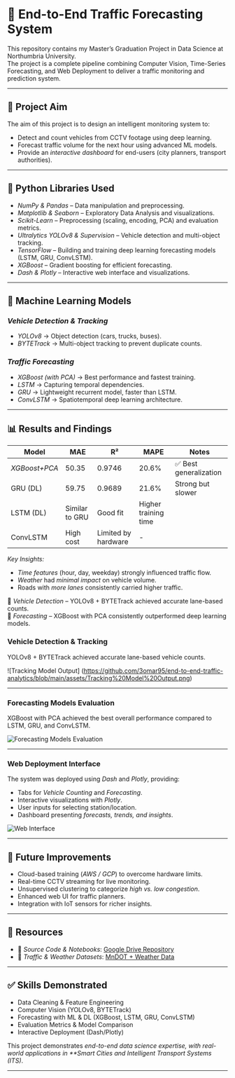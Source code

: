 # 🚦 End-to-End Traffic Forecasting System

This repository contains my Master’s Graduation Project in Data Science at Northumbria University.  
The project is a complete pipeline combining Computer Vision, Time-Series Forecasting, and Web Deployment to deliver a traffic monitoring and prediction system.

---

## 📌 Project Aim  
The aim of this project is to design an intelligent monitoring system to:  
- Detect and count vehicles from CCTV footage using deep learning.  
- Forecast traffic volume for the next hour using advanced ML models.  
- Provide an *interactive dashboard* for end-users (city planners, transport authorities).  

---

## 🐍 Python Libraries Used  
- *NumPy & Pandas* – Data manipulation and preprocessing.  
- *Matplotlib & Seaborn* – Exploratory Data Analysis and visualizations.  
- *Scikit-Learn* – Preprocessing (scaling, encoding, PCA) and evaluation metrics.  
- *Ultralytics YOLOv8 & Supervision* – Vehicle detection and multi-object tracking.  
- *TensorFlow* – Building and training deep learning forecasting models (LSTM, GRU, ConvLSTM).  
- *XGBoost* – Gradient boosting for efficient forecasting.  
- *Dash & Plotly* – Interactive web interface and visualizations.  

---

## 🤖 Machine Learning Models  

### *Vehicle Detection & Tracking*  
- *YOLOv8* → Object detection (cars, trucks, buses).  
- *BYTETrack* → Multi-object tracking to prevent duplicate counts.  

### *Traffic Forecasting*  
- *XGBoost (with PCA)* → Best performance and fastest training.  
- *LSTM* → Capturing temporal dependencies.  
- *GRU* → Lightweight recurrent model, faster than LSTM.  
- *ConvLSTM* → Spatiotemporal deep learning architecture.  

---

## 📊 Results and Findings  

| Model         | MAE   | R²     | MAPE   | Notes |
|---------------|-------|--------|--------|-------|
| *XGBoost+PCA* | 50.35 | 0.9746 | 20.6% | ✅ Best generalization |
| GRU (DL)      | 59.75 | 0.9689 | 21.6% | Strong but slower |
| LSTM (DL)     | Similar to GRU | Good fit | Higher training time |
| ConvLSTM      | High cost | Limited by hardware | - |

*Key Insights:*  
- *Time features* (hour, day, weekday) strongly influenced traffic flow.  
- *Weather* had *minimal impact* on vehicle volume.  
- Roads with *more lanes* consistently carried higher traffic.  

📌 *Vehicle Detection* – YOLOv8 + BYTETrack achieved accurate lane-based counts.  
📌 *Forecasting* – XGBoost with PCA consistently outperformed deep learning models.  

### Vehicle Detection & Tracking  
YOLOv8 + BYTETrack achieved accurate lane-based vehicle counts.

![Tracking Model Output] (https://github.com/3omar95/end-to-end-traffic-analytics/blob/main/assets/Tracking%20Model%20Output.png)

---

### Forecasting Models Evaluation  
XGBoost with PCA achieved the best overall performance compared to LSTM, GRU, and ConvLSTM.

![Forecasting Models Evaluation](assets/figure_33.png)

---

### Web Deployment Interface  
The system was deployed using *Dash* and *Plotly*, providing:  
- Tabs for *Vehicle Counting* and *Forecasting*.  
- Interactive visualizations with *Plotly*.  
- User inputs for selecting station/location.  
- Dashboard presenting *forecasts, trends, and insights*.  


![Web Interface](assets/figure_34.png)

---

## 🚀 Future Improvements  
- Cloud-based training (*AWS / GCP*) to overcome hardware limits.  
- Real-time CCTV streaming for live monitoring.  
- Unsupervised clustering to categorize *high vs. low congestion*.  
- Enhanced web UI for traffic planners.  
- Integration with IoT sensors for richer insights.  

---

## 🔗 Resources  

- 📂 *Source Code & Notebooks*: [Google Drive Repository](https://drive.google.com/drive/folders/1hU5GHbE47gstaFcwrr3CpgQAXeB1nZKV?usp=drive_link)  
- 📂 *Traffic & Weather Datasets*: [MnDOT + Weather Data](https://drive.google.com/drive/folders/1f4xcXT4rdOYEy28M2Gte5-8NoEdIMeOt?usp=drive_link)  

---

## ✅ Skills Demonstrated  
- Data Cleaning & Feature Engineering  
- Computer Vision (YOLOv8, BYTETrack)  
- Forecasting with ML & DL (XGBoost, LSTM, GRU, ConvLSTM)  
- Evaluation Metrics & Model Comparison  
- Interactive Deployment (Dash/Plotly)  

This project demonstrates *end-to-end data science expertise, with real-world applications in **Smart Cities and Intelligent Transport Systems (ITS)*.  

---
